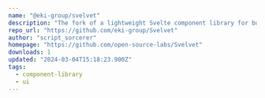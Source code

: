 ```yaml
---
name: "@eki-group/svelvet"
description: "The fork of a lightweight Svelte component library for building dynamic, node-based user interfaces"
repo_url: "https://github.com/eki-group/Svelvet"
author: "script_sorcerer"
homepage: "https://github.com/open-source-labs/Svelvet"
downloads: 1
updated: "2024-03-04T15:18:23.900Z"
tags: 
  - component-library
  - ui
---
```

